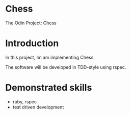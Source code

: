 # Chess

The Odin Project: Chess

# Introduction

In this project, Im am implementing Chess

The software will be developed in TDD-style using rspec.

# Demonstrated skills

- ruby, rspec
- test driven development

